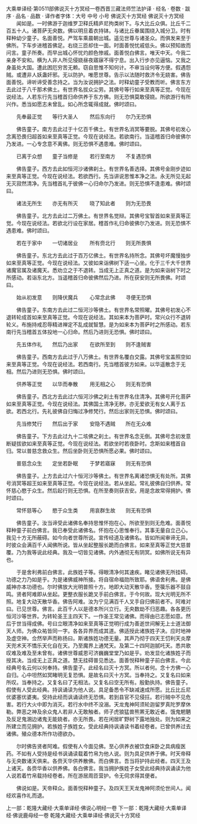 大乘单译经·第0511部佛说灭十方冥经一卷西晋三藏法师竺法护译
· 经名 · 卷数 · 跋序
· 品名 · 品数 · 译作者字体：大号 中号 小号
佛说灭十方冥经
佛说灭十方冥经
　　闻如是。一时佛游于迦维罗卫释氏精庐尼拘类树下。与大比丘众俱。比丘千二百五十人。诸菩萨无央数。佛以明旦着衣持钵。与诸比丘眷属围绕入城分卫。时有释种幼少童子。名面善悦。严驾车乘晨朝出城。遥见世尊与诸圣众。而俱发来至于佛所。下车步进稽首佛足。右绕三匝却住一面。时面善悦忧戚低头。佛以预知故而问言。童子所奏。而早出城心怀忧灼颜色惨戚。面善悦白佛言。唯天中天。今我二亲身不安和。横为人非人所见侵娆昼夜寤寐不得宁息。出入行步亦见逼恼。又我之身虽处大国。遭此困厄穷苦无赖。窃自思惟不知何计。不审当设何等方便。假遇怨贼。或遭非人妖蛊奸邪。无以防护。唯愿世尊。告示以法随时救济令无娆害。佛告面善悦。谛听谛受善念持之。当为汝说拥护之法。时释幼童子受教而听。佛言东方去此过于八千那术佛土。有世界名拔众尘劳。其佛号等行如来至真等正觉。今现在说经法。人若东行先当稽首归命供养于东方佛。则无恐惧莫敢侵娆。所欲游行有所兴作。悉当如愿志未曾乱。如心所念辄得成就。佛时颂曰。

　　先奉最正觉　　等行大圣人
　　然后东向行　　尔乃无恐惧

　　佛告童子。南方去此过于十亿百千佛土。有世界名消冥等要脱。其佛号初发心念离恐畏归超首如来至真等正觉。今现在说经法。若欲南行。当遥稽首归命彼佛尔乃发进。一心专念意不离佛。则无恐惧不遇患难。佛时颂曰。

　　已离于众想　　童子当修是
　　若行至南方　　不复遇恐惧

　　佛告童子。西方去此如恒河沙诸佛刹土。有世界名善选择。其佛号金刚步迹如来至真等正觉。今现在说经法。若欲西行。先当讲说思惟本净之法。永无所见无起无灭寂然清净。先当稽首礼于彼佛一心归命尔乃发进。则无恐惧不逢患难。佛时颂曰。

　　诸法无所生　　亦无有所灭
　　晓了知此者　　则为无恐畏

　　佛告童子。北方去此过二万佛土。有世界名觉辩。其佛号宝智首如来至真等正觉。今现在说经法。若欲北行设在家居。稽首作礼归命彼佛尔乃发进。则无恐惧不遇患难。佛时颂曰。

　　若在于家中　　一切诸居业
　　所有赍北行　　则无所畏惧

　　佛告童子。东北方去此过于百万亿佛土。有世界名持所念。其佛号坏魔慢独步如来至真等正觉。今现在说经法。又彼如来诣佛树下适一心坐。化于三千大千世界诸魔官属及诸魔天。悉劝立之于不退转。当成无上正真之道。是为如来诣树下时之所感动。若诣东北方。当遥稽首归命彼佛然后乃进。所在获安则无所畏佛。时颂曰。

　　始从初发意　　则降伏魔兵
　　心常念此佛　　寻便无恐惧

　　佛告童子。东南方去此过二恒河沙等佛土。有世界名常照曜。其佛号初发心不退转轮成首如来至真等正觉。今现在说经法。其如来本为菩萨时。常兴众行不退转轮义。布施持戒忍辱精进禅定不乱成就智慧。是为如来本为菩萨时之所感动。若东南行先当稽首五体投地一心归命。然后乃进则无恐惧。佛时颂曰。

　　先五体作礼　　然后乃出家
　　在欲所至到　　则不逢贼害

　　佛告童子。西南方去此过于八万佛土。有世界名覆白交露。其佛号宝盖照空如来至真等正觉。今现在说经法。若西南行。先当稽首彼方如来。以华遥散念于无相。然后乃进则无恐惧。佛时颂曰。

　　供养等正觉　　以华而奉散
　　用无相之心　　则无有恐惧

　　佛告童子。西北方去此过六恒河沙佛之刹土有世界名住清净。其佛号开化菩萨如来至真等正觉。今现在说经法。其佛国土清净无秽。亦无爱欲无有女人离于五欲。若西北行。先礼彼佛自归悔过净修梵行。然后出家则无恐惧。佛时颂曰。

　　先当修梵行　　然后出于家
　　安隐不遇贼　　所在无众难

　　佛告童子。下方去此过九十二垓佛之刹土。有世界名念无倒。其佛号念初发意断疑拔欲如来至真等正觉。今现在说经法。若欲坐时若夜卧时。念斯如来稽首自归。常以普慈念救众生。然后坐卧则无恐惧所愿必果。佛时颂曰。

　　普慈念众生　　定坐若卧眠
　　于梦若寤寐　　则无有恐惧

　　佛告童子。上方去此过六十恒河沙等佛土。有世界名离诸恐惧无有处所。其佛号消冥等超王如来至真等正觉。今现在说经法。若从坐起。常礼彼佛自归供养。常怀慈心愍于众生。然后起行则无恐惧。在所至奏则获吉安。用是念故常得拥护。佛时颂曰。

　　常怀慈等心　　愍于众生类
　　用哀群生故　　则无有恐惧

　　佛告童子。汝当谛受此诸佛名奉持思惟怀抱在心。所欲至到则无危难。面善悦释种童子前白佛言。我已奉受此诸佛名。怀抱在心思惟奉行。其事无量自立己心。我见十方无所蔽碍。如今向者世尊所说。宣传经道及诸佛名。皆如所闻审谛无异。时彼众会满百千人闻佛所说。皆从坐起整服长跪而白佛言。如来至真等正觉大慈普覆。乃为我等说此经典。我及一切皆见诸佛。内外通彻无有阴冥。如佛所说无有异也。

　　于是舍利弗前白佛言。此族姓子等。得眼清净何其速疾。睹见诸佛无所挂碍。功德之力乃如是乎。为是诸佛威神所接。将自宿命福勋所致耶。佛语舍利弗。是佛威神亦本功德也。尔时佛放大光明普照十方。地即大动天散华香。箜篌乐器不鼓自鸣。贤者阿难即从坐起。更整衣服长跪叉手前白佛言。于今何故。现大光明无所不照。地复大动天散华香。佛告阿难。汝为宁见满百千人叉手自归佛前者不。阿难对曰。已见世尊。佛言。此百千人以是德本所兴立行。无央数劫不归恶趣。各各更历恒河沙等世界。为转轮圣王主四天下。一作圣王常见诸佛。而得由已志愿如意。然后于世当得成佛。号曰立眼清净如来至真等正觉明行成为善逝世间解无上士道法御天人师。为佛众祐皆同一字。各各异界而成其道。佛适授此诸族姓子决。应时地神及虚空神。佥然举声而称扬曰。斯诸族姓功德无量。其声乃彻于四天王忉利天炎摩天兜术天不憍乐天化自在天。乃至魔界上通梵天。及第二十四阿迦腻吒天。悉共歌叹难及难及至未曾有。诸佛世尊威恩可济巍巍堂堂乃如是乎。劝发显化诸族姓子而授其决。当成无上正真之道。慧无挂碍普见悉达。面善悦释种童子前白佛言。今此经典号名云何以何奉持。佛告童子。此经名曰灭十方冥。所以者何。念十方佛一心自归。心中坦然如冥睹明无复恐惧。是故名曰灭十方冥。当奉持之。又复名曰如来所叹。当奉持之。又复名曰了无相法。又复名曰空无所有。殷勤执持。佛告童子。假使有人受此经典。持讽诵读为他人说。具足备悉令不缺减速成所愿。比丘比丘尼优婆塞优婆夷。受持此经而讽诵读终无恐惧。若到县官不见侵抂。若行贼中不见危害。若行大火中即为消灭。若行水中终不没溺。天龙鬼神阿须轮迦留罗真陀罗摩休勒。弊恶之神及余众鬼人若非人无敢触者。师子虎狼猛兽熊罴无敢近者。饿鬼魍魉及反足鬼溷边诸鬼无能娆者。亦无所畏。若在闲居旷野树下露地独处。则为如来之所建立而见拥护。若族姓子族姓女。受此经典持讽诵读书着经卷者。已曾供养过去诸佛。殖众德本所作功德欲办。

　　尔时佛告贤者阿难。假使有人今面见佛。至心供养衣被饮食床卧之具病瘦医药。不如有人受持是经书讽诵读载着竹帛为他人说。则为具足供养于佛。时天帝释与无央数诸天俱来。各赍天华供养散佛。而白佛言。吾当将护持此经者。四天王及上诸天。各赍华香以供养佛。各白佛言。我当拥护族姓子女受此经典持讽诵读为他人说若着竹帛载持经卷者。所在游居周匝营护。令无伺求得其便者。

　　佛说如是。天帝释众。面善悦释种童子。及四天王天龙鬼神阿须伦世间人。闻经欢喜作礼而退。

上一部：乾隆大藏经·大乘单译经·佛说心明经一卷
下一部：乾隆大藏经·大乘单译经·佛说鹿母经一卷
乾隆大藏经·大乘单译经·佛说灭十方冥经